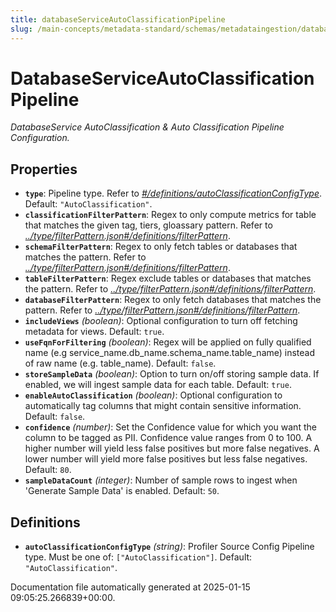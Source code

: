 ```yaml
---
title: databaseServiceAutoClassificationPipeline
slug: /main-concepts/metadata-standard/schemas/metadataingestion/databaseserviceautoclassificationpipeline
---
```


# DatabaseServiceAutoClassificationPipeline

*DatabaseService AutoClassification & Auto Classification Pipeline Configuration.*

## Properties

- **`type`**: Pipeline type. Refer to *[#/definitions/autoClassificationConfigType](#definitions/autoClassificationConfigType)*. Default: `"AutoClassification"`.
- **`classificationFilterPattern`**: Regex to only compute metrics for table that matches the given tag, tiers, gloassary pattern. Refer to *[../type/filterPattern.json#/definitions/filterPattern](#/type/filterPattern.json#/definitions/filterPattern)*.
- **`schemaFilterPattern`**: Regex to only fetch tables or databases that matches the pattern. Refer to *[../type/filterPattern.json#/definitions/filterPattern](#/type/filterPattern.json#/definitions/filterPattern)*.
- **`tableFilterPattern`**: Regex exclude tables or databases that matches the pattern. Refer to *[../type/filterPattern.json#/definitions/filterPattern](#/type/filterPattern.json#/definitions/filterPattern)*.
- **`databaseFilterPattern`**: Regex to only fetch databases that matches the pattern. Refer to *[../type/filterPattern.json#/definitions/filterPattern](#/type/filterPattern.json#/definitions/filterPattern)*.
- **`includeViews`** *(boolean)*: Optional configuration to turn off fetching metadata for views. Default: `true`.
- **`useFqnForFiltering`** *(boolean)*: Regex will be applied on fully qualified name (e.g service_name.db_name.schema_name.table_name) instead of raw name (e.g. table_name). Default: `false`.
- **`storeSampleData`** *(boolean)*: Option to turn on/off storing sample data. If enabled, we will ingest sample data for each table. Default: `true`.
- **`enableAutoClassification`** *(boolean)*: Optional configuration to automatically tag columns that might contain sensitive information. Default: `false`.
- **`confidence`** *(number)*: Set the Confidence value for which you want the column to be tagged as PII. Confidence value ranges from 0 to 100. A higher number will yield less false positives but more false negatives. A lower number will yield more false positives but less false negatives. Default: `80`.
- **`sampleDataCount`** *(integer)*: Number of sample rows to ingest when 'Generate Sample Data' is enabled. Default: `50`.
## Definitions

- **`autoClassificationConfigType`** *(string)*: Profiler Source Config Pipeline type. Must be one of: `["AutoClassification"]`. Default: `"AutoClassification"`.


Documentation file automatically generated at 2025-01-15 09:05:25.266839+00:00.

